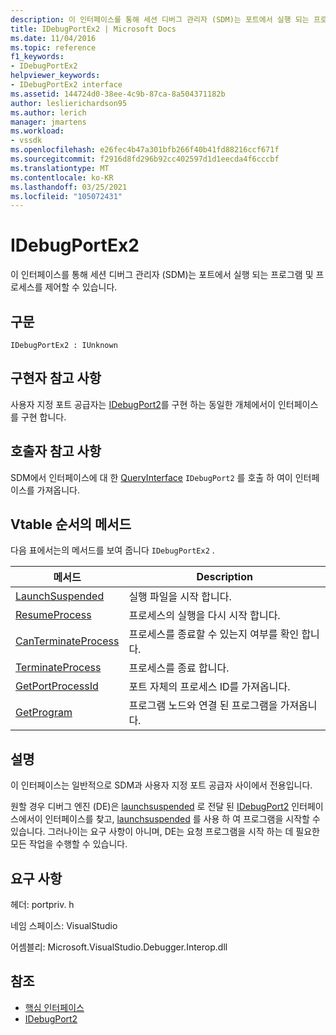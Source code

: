 ```yaml
---
description: 이 인터페이스를 통해 세션 디버그 관리자 (SDM)는 포트에서 실행 되는 프로그램 및 프로세스를 제어할 수 있습니다.
title: IDebugPortEx2 | Microsoft Docs
ms.date: 11/04/2016
ms.topic: reference
f1_keywords:
- IDebugPortEx2
helpviewer_keywords:
- IDebugPortEx2 interface
ms.assetid: 144724d0-38ee-4c9b-87ca-8a504371182b
author: leslierichardson95
ms.author: lerich
manager: jmartens
ms.workload:
- vssdk
ms.openlocfilehash: e26fec4b47a301bfb266f40b41fd88216ccf671f
ms.sourcegitcommit: f2916d8fd296b92cc402597d1d1eecda4f6cccbf
ms.translationtype: MT
ms.contentlocale: ko-KR
ms.lasthandoff: 03/25/2021
ms.locfileid: "105072431"
---
```

# <a name="idebugportex2"></a>IDebugPortEx2
이 인터페이스를 통해 세션 디버그 관리자 (SDM)는 포트에서 실행 되는 프로그램 및 프로세스를 제어할 수 있습니다.

## <a name="syntax"></a>구문

```
IDebugPortEx2 : IUnknown
```

## <a name="notes-for-implementers"></a>구현자 참고 사항
 사용자 지정 포트 공급자는 [IDebugPort2](../../../extensibility/debugger/reference/idebugport2.md)를 구현 하는 동일한 개체에서이 인터페이스를 구현 합니다.

## <a name="notes-for-callers"></a>호출자 참고 사항
 SDM에서 인터페이스에 대 한 [QueryInterface](/cpp/atl/queryinterface) `IDebugPort2` 를 호출 하 여이 인터페이스를 가져옵니다.

## <a name="methods-in-vtable-order"></a>Vtable 순서의 메서드
 다음 표에서는의 메서드를 보여 줍니다 `IDebugPortEx2` .

|메서드|Description|
|------------|-----------------|
|[LaunchSuspended](../../../extensibility/debugger/reference/idebugportex2-launchsuspended.md)|실행 파일을 시작 합니다.|
|[ResumeProcess](../../../extensibility/debugger/reference/idebugportex2-resumeprocess.md)|프로세스의 실행을 다시 시작 합니다.|
|[CanTerminateProcess](../../../extensibility/debugger/reference/idebugportex2-canterminateprocess.md)|프로세스를 종료할 수 있는지 여부를 확인 합니다.|
|[TerminateProcess](../../../extensibility/debugger/reference/idebugportex2-terminateprocess.md)|프로세스를 종료 합니다.|
|[GetPortProcessId](../../../extensibility/debugger/reference/idebugportex2-getportprocessid.md)|포트 자체의 프로세스 ID를 가져옵니다.|
|[GetProgram](../../../extensibility/debugger/reference/idebugportex2-getprogram.md)|프로그램 노드와 연결 된 프로그램을 가져옵니다.|

## <a name="remarks"></a>설명
 이 인터페이스는 일반적으로 SDM과 사용자 지정 포트 공급자 사이에서 전용입니다.

 원할 경우 디버그 엔진 (DE)은 [launchsuspended](../../../extensibility/debugger/reference/idebugenginelaunch2-launchsuspended.md) 로 전달 된 [IDebugPort2](../../../extensibility/debugger/reference/idebugport2.md) 인터페이스에서이 인터페이스를 찾고, [launchsuspended](../../../extensibility/debugger/reference/idebugportex2-launchsuspended.md) 를 사용 하 여 프로그램을 시작할 수 있습니다. 그러나이는 요구 사항이 아니며, DE는 요청 프로그램을 시작 하는 데 필요한 모든 작업을 수행할 수 있습니다.

## <a name="requirements"></a>요구 사항
 헤더: portpriv. h

 네임 스페이스: VisualStudio

 어셈블리: Microsoft.VisualStudio.Debugger.Interop.dll

## <a name="see-also"></a>참조
- [핵심 인터페이스](../../../extensibility/debugger/reference/core-interfaces.md)
- [IDebugPort2](../../../extensibility/debugger/reference/idebugport2.md)
